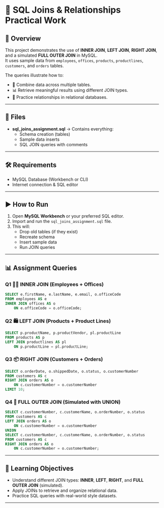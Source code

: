 # 📘 SQL Joins & Relationships Practical Work

## 📖 Overview
This project demonstrates the use of **INNER JOIN**, **LEFT JOIN**, **RIGHT JOIN**, and a simulated **FULL OUTER JOIN** in MySQL.  
It uses sample data from `employees`, `offices`, `products`, `productlines`, `customers`, and `orders` tables.

The queries illustrate how to:
- 🔗 Combine data across multiple tables.
- 📊 Retrieve meaningful results using different JOIN types.
- 📝 Practice relationships in relational databases.

---

## 📂 Files
- **sql_joins_assignment.sql** → Contains everything:
  - Schema creation (tables)
  - Sample data inserts
  - SQL JOIN queries with comments

---

## 🛠️ Requirements
- MySQL Database (Workbench or CLI)
- Internet connection & SQL editor

---

## ▶️ How to Run
1. Open **MySQL Workbench** or your preferred SQL editor.
2. Import and run the `sql_joins_assignment.sql` file.
3. This will:
   - Drop old tables (if they exist)
   - Recreate schema
   - Insert sample data
   - Run JOIN queries

---

## 📊 Assignment Queries

### Q1 🧑‍💼 INNER JOIN (Employees + Offices)
```sql
SELECT e.firstName, e.lastName, e.email, o.officeCode
FROM employees AS e
INNER JOIN offices AS o
    ON e.officeCode = o.officeCode;
```

### Q2 🛍️ LEFT JOIN (Products + Product Lines)
```sql
SELECT p.productName, p.productVendor, pl.productLine
FROM products AS p
LEFT JOIN productlines AS pl
    ON p.productLine = pl.productLine;
```

### Q3 📦 RIGHT JOIN (Customers + Orders)
```sql
SELECT o.orderDate, o.shippedDate, o.status, o.customerNumber
FROM customers AS c
RIGHT JOIN orders AS o
    ON c.customerNumber = o.customerNumber
LIMIT 10;
```

### Q4 🔄 FULL OUTER JOIN (Simulated with UNION)
```sql
SELECT c.customerNumber, c.customerName, o.orderNumber, o.status
FROM customers AS c
LEFT JOIN orders AS o
    ON c.customerNumber = o.customerNumber
UNION
SELECT c.customerNumber, c.customerName, o.orderNumber, o.status
FROM customers AS c
RIGHT JOIN orders AS o
    ON c.customerNumber = o.customerNumber;
```

---

## 🎯 Learning Objectives
- Understand different JOIN types: **INNER**, **LEFT**, **RIGHT**, and **FULL OUTER JOIN** (simulated).
- Apply JOINs to retrieve and organize relational data.
- Practice SQL queries with real-world style datasets.

---
